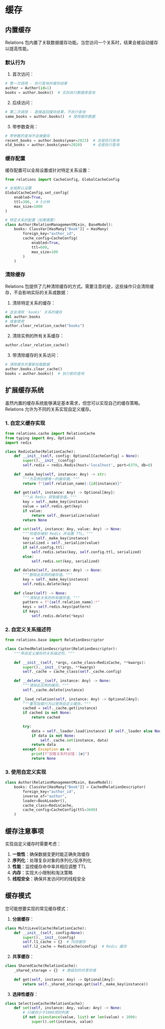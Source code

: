 # 缓存

## 内置缓存

Relations 包内置了关联数据缓存功能。当您访问一个关系时，结果会被自动缓存以提高性能。

### 默认行为

1. 首次访问：
```python
# 第一次调用 - 执行查询并缓存结果
author = Author(id=1)
books = author.books()  # 实际执行数据库查询
```

2. 后续访问：
```python
# 第二次调用 - 直接返回缓存结果，不执行查询
same_books = author.books()  # 使用缓存数据
```

3. 带参数查询：
```python
# 带参数的查询不会被缓存
recent_books = author.books(year=2023)  # 总是执行查询
old_books = author.books(year=2020)     # 总是执行查询
```

### 缓存配置

缓存配置可以全局设置或针对特定关系设置：

```python
from relations import CacheConfig, GlobalCacheConfig

# 全局默认设置
GlobalCacheConfig.set_config(
    enabled=True,
    ttl=300,  # 5分钟
    max_size=1000
)

# 特定关系的配置（如果需要）
class Author(RelationManagementMixin, BaseModel):
    books: ClassVar[HasMany["Book"]] = HasMany(
        foreign_key="author_id",
        cache_config=CacheConfig(
            enabled=True,
            ttl=600,
            max_size=100
        )
    )
```

### 清除缓存

Relations 包提供了几种清除缓存的方式。需要注意的是，这些操作只会清除缓存，不会影响实际的关系或数据：

1. 清除特定关系的缓存：
```python
# 这会清除 'books' 关系的缓存
del author.books
# 或者使用
author.clear_relation_cache("books")
```

2. 清除实例的所有关系缓存：
```python
author.clear_relation_cache()
```

3. 带清除缓存的关系访问：
```python
# 清除缓存并重新加载数据
author.books.clear_cache()
books = author.books()  # 执行新的查询
```

## 扩展缓存系统

虽然内置的缓存系统能够满足基本需求，但您可以实现自己的缓存策略。Relations 允许为不同的关系实现自定义缓存。

### 1. 自定义缓存实现

```python
from relations.cache import RelationCache
from typing import Any, Optional
import redis

class RedisCache(RelationCache):
    def __init__(self, config: Optional[CacheConfig] = None):
        super().__init__(config)
        self.redis = redis.Redis(host='localhost', port=6379, db=0)
        
    def _make_key(self, instance: Any) -> str:
        """为实例创建唯一的缓存键。"""
        return f"{self.relation_name}:{id(instance)}"
        
    def get(self, instance: Any) -> Optional[Any]:
        """从 Redis 获取缓存值。"""
        key = self._make_key(instance)
        value = self.redis.get(key)
        if value:
            return self._deserialize(value)
        return None
        
    def set(self, instance: Any, value: Any) -> None:
        """将值存储到 Redis 并设置 TTL。"""
        key = self._make_key(instance)
        serialized = self._serialize(value)
        if self.config.ttl:
            self.redis.setex(key, self.config.ttl, serialized)
        else:
            self.redis.set(key, serialized)
            
    def delete(self, instance: Any) -> None:
        """删除此实例的缓存值。"""
        key = self._make_key(instance)
        self.redis.delete(key)
        
    def clear(self) -> None:
        """清除此关系的所有缓存值。"""
        pattern = f"{self.relation_name}:*"
        keys = self.redis.keys(pattern)
        if keys:
            self.redis.delete(*keys)
```

### 2. 自定义关系描述符

```python
from relations.base import RelationDescriptor

class CachedRelationDescriptor(RelationDescriptor):
    """带自定义缓存的关系描述符。"""
    
    def __init__(self, *args, cache_class=RedisCache, **kwargs):
        super().__init__(*args, **kwargs)
        self._cache = cache_class(self._cache.config)
        
    def __delete__(self, instance: Any) -> None:
        """清除此实例的缓存。"""
        self._cache.delete(instance)
        
    def _load_relation(self, instance: Any) -> Optional[Any]:
        """重写加载行为以使用自定义缓存。"""
        cached = self._cache.get(instance)
        if cached is not None:
            return cached
            
        try:
            data = self._loader.load(instance) if self._loader else None
            if data is not None:
                self._cache.set(instance, data)
            return data
        except Exception as e:
            print(f"加载关系时出错：{e}")
            return None
```

### 3. 使用自定义实现

```python
class Author(RelationManagementMixin, BaseModel):
    books: ClassVar[HasMany["Book"]] = CachedRelationDescriptor(
        foreign_key="author_id",
        inverse_of="author",
        loader=BookLoader(),
        cache_class=RedisCache,
        cache_config=CacheConfig(ttl=3600)
    )
```

## 缓存注意事项

实现自定义缓存时需要考虑：

1. **一致性**：确保数据变更时能正确失效缓存
2. **序列化**：处理复杂对象的序列化/反序列化
3. **性能**：监控缓存命中率并相应调整 TTL
4. **内存**：实现大小限制和淘汰策略
5. **线程安全**：确保并发访问时的线程安全

## 缓存模式

您可能想要实现的常见缓存模式：

1. **分层缓存**：
```python
class MultiLevelCache(RelationCache):
    def __init__(self, config=None):
        super().__init__(config)
        self.l1_cache = {}  # 内存缓存
        self.l2_cache = RedisCache(config)  # Redis 缓存
```

2. **共享缓存**：
```python
class SharedCache(RelationCache):
    _shared_storage = {}  # 类级别的共享存储
    
    def get(self, instance: Any) -> Optional[Any]:
        return self._shared_storage.get(self._make_key(instance))
```

3. **选择性缓存**：
```python
class SelectiveCache(RelationCache):
    def set(self, instance: Any, value: Any) -> None:
        # 只缓存少于1000项的列表
        if not isinstance(value, list) or len(value) < 1000:
            super().set(instance, value)
```